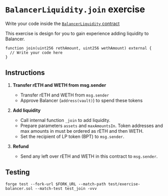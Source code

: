 # `BalancerLiquidity.join` exercise

Write your code inside the [`BalancerLiquidity` contract](https://github.com/Cyfrin/defi-reth/blob/main/foundry/src/exercises/BalancerLiquidity.sol)

This exercise is design for you to gain experience adding liquidity to Balancer.

```solidity
function join(uint256 rethAmount, uint256 wethAmount) external {
  // Write your code here
}
```

## Instructions

1. **Transfer rETH and WETH from msg.sender**

   - Transfer rETH and WETH from `msg.sender`
   - Approve Balancer (`address(vault)`) to spend these tokens

2. **Add liquidity**

   - Call internal function `_join` to add liquidity.
   - Prepare parameters `assets` and `maxAmountsIn`. Token addresses and max amounts in must be ordered as rETH and then WETH.
   - Set the recipient of LP token (BPT) to `msg.sender`.

3. **Refund**

   - Send any left over rETH and WETH in this contract to `msg.sender`.

## Testing

```shell
forge test --fork-url $FORK_URL --match-path test/exercise-balancer.sol --match-test test_join -vvv
```
